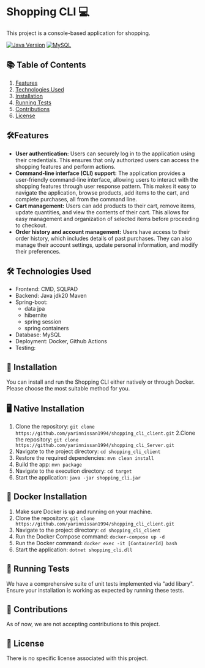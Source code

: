 # Shopping CLI 💻

This project is a console-based application for shopping.

[![Java Version](https://img.shields.io/badge/Java-20-blue.svg)](https://www.java.com/en/download/)
[![MySQL](https://img.shields.io/badge/MySQL-latest-blue.svg)](https://www.mysql.com/)

## 📚 Table of Contents
1. [Features](#features)
2. [Technologies Used](#technologies-used)
3. [Installation](#installation)
4. [Running Tests](#running-tests)
5. [Contributions](#contributions)
6. [License](#license)

## <a name="features"></a>🛠️Features
- **User authentication:** Users can securely log in to the application using their credentials. This ensures that only authorized users can access the shopping features and perform actions.
- **Command-line interface (CLI) support:** The application provides a user-friendly command-line interface, allowing users to interact with the shopping features through user response pattern. This makes it easy to navigate the application, browse products, add items to the cart, and complete purchases, all from the command line.
- **Cart management:** Users can add products to their cart, remove items, update quantities, and view the contents of their cart. This allows for easy management and organization of selected items before proceeding to checkout.
- **Order history and account management:** Users have access to their order history, which includes details of past purchases. They can also manage their account settings, update personal information, and modify their preferences.

## <a name="technologies-used"></a>🛠️ Technologies Used
- Frontend: CMD, SQLPAD
- Backend: Java jdk20 Maven
- Spring-boot:
  - data jpa
  - hibernite
  - spring session
  - spring containers
- Database: MySQL
- Deployment: Docker, Github Actions
- Testing: 

## <a name="installation"></a>🔧 Installation
You can install and run the Shopping CLI either natively or through Docker. Please choose the most suitable method for you.

## 🖥️ Native Installation
1. Clone the repository: `git clone https://github.com/yarinnissan1994/shopping_cli_client.git`
2.Clone the repository: `git clone https://github.com/yarinnissan1994/shopping_cli_Server.git` 
3. Navigate to the project directory: `cd shopping_cli_client`
4. Restore the required dependencies: `mvn clean install`
5. Build the app: `mvn package`
6. Navigate to the execution directory: `cd target`
7. Start the application: `java -jar shopping_cli.jar`

## 🐳 Docker Installation
1. Make sure Docker is up and running on your machine.
2. Clone the repository: `git clone https://github.com/yarinnissan1994/shopping_cli_client.git`
3. Navigate to the project directory: `cd shopping_cli_client`
4. Run the Docker Compose command: `docker-compose up -d`
5. Run the Docker command: `docker exec -it [ContainerId] bash`
6. Start the application: `dotnet shopping_cli.dll`

## <a name="running-tests"></a>🧪 Running Tests
We have a comprehensive suite of unit tests implemented via "add libary". Ensure your installation is working as expected by running these tests.

## <a name="contributions"></a>👥 Contributions
As of now, we are not accepting contributions to this project.

## <a name="license"></a>📄 License
There is no specific license associated with this project.
